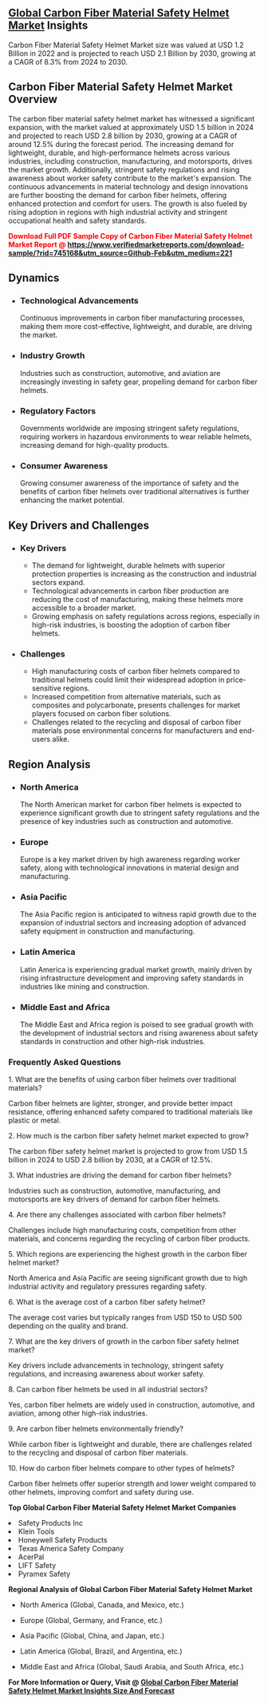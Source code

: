 <h2><a href="https://www.verifiedmarketreports.com/download-sample/?rid=745168&amp;utm_source=Github&amp;utm_medium=221" target="_blank">Global Carbon Fiber Material Safety Helmet Market</a> Insights</h2><p>Carbon Fiber Material Safety Helmet Market size was valued at USD 1.2 Billion in 2022 and is projected to reach USD 2.1 Billion by 2030, growing at a CAGR of 8.3% from 2024 to 2030.</p><p><h2>Carbon Fiber Material Safety Helmet Market Overview</h2> <p>The carbon fiber material safety helmet market has witnessed a significant expansion, with the market valued at approximately USD 1.5 billion in 2024 and projected to reach USD 2.8 billion by 2030, growing at a CAGR of around 12.5% during the forecast period. The increasing demand for lightweight, durable, and high-performance helmets across various industries, including construction, manufacturing, and motorsports, drives the market growth. Additionally, stringent safety regulations and rising awareness about worker safety contribute to the market's expansion. The continuous advancements in material technology and design innovations are further boosting the demand for carbon fiber helmets, offering enhanced protection and comfort for users. The growth is also fueled by rising adoption in regions with high industrial activity and stringent occupational health and safety standards. <p><strong><p><span class=""><span style="color: #ff0000;"><strong>Download Full PDF Sample Copy of Carbon Fiber Material Safety Helmet Market Report</strong> @ </span><a href="https://www.verifiedmarketreports.com/download-sample/?rid=745168&amp;utm_source=Github-Feb&amp;utm_medium=221" target="_blank">https://www.verifiedmarketreports.com/download-sample/?rid=745168&amp;utm_source=Github-Feb&amp;utm_medium=221</a></span></p></strong></p> <h2>Dynamics</h2> <ul> <li><h3>Technological Advancements</h3> Continuous improvements in carbon fiber manufacturing processes, making them more cost-effective, lightweight, and durable, are driving the market.</li> <li><h3>Industry Growth</h3> Industries such as construction, automotive, and aviation are increasingly investing in safety gear, propelling demand for carbon fiber helmets.</li> <li><h3>Regulatory Factors</h3> Governments worldwide are imposing stringent safety regulations, requiring workers in hazardous environments to wear reliable helmets, increasing demand for high-quality products.</li> <li><h3>Consumer Awareness</h3> Growing consumer awareness of the importance of safety and the benefits of carbon fiber helmets over traditional alternatives is further enhancing the market potential.</li> </ul> <h2>Key Drivers and Challenges</h2> <ul> <li><h3>Key Drivers</h3> <ul> <li>The demand for lightweight, durable helmets with superior protection properties is increasing as the construction and industrial sectors expand.</li> <li>Technological advancements in carbon fiber production are reducing the cost of manufacturing, making these helmets more accessible to a broader market.</li> <li>Growing emphasis on safety regulations across regions, especially in high-risk industries, is boosting the adoption of carbon fiber helmets.</li> </ul> </li> <li><h3>Challenges</h3> <ul> <li>High manufacturing costs of carbon fiber helmets compared to traditional helmets could limit their widespread adoption in price-sensitive regions.</li> <li>Increased competition from alternative materials, such as composites and polycarbonate, presents challenges for market players focused on carbon fiber solutions.</li> <li>Challenges related to the recycling and disposal of carbon fiber materials pose environmental concerns for manufacturers and end-users alike.</li> </ul> </li> </ul> <h2>Region Analysis</h2> <ul> <li><h3>North America</h3> The North American market for carbon fiber helmets is expected to experience significant growth due to stringent safety regulations and the presence of key industries such as construction and automotive.</li> <li><h3>Europe</h3> Europe is a key market driven by high awareness regarding worker safety, along with technological innovations in material design and manufacturing.</li> <li><h3>Asia Pacific</h3> The Asia Pacific region is anticipated to witness rapid growth due to the expansion of industrial sectors and increasing adoption of advanced safety equipment in construction and manufacturing.</li> <li><h3>Latin America</h3> Latin America is experiencing gradual market growth, mainly driven by rising infrastructure development and improving safety standards in industries like mining and construction.</li> <li><h3>Middle East and Africa</h3> The Middle East and Africa region is poised to see gradual growth with the development of industrial sectors and rising awareness about safety standards in construction and other high-risk industries.</li> </ul> <h3>Frequently Asked Questions</h3> <p>1. What are the benefits of using carbon fiber helmets over traditional materials?</p> <p>Carbon fiber helmets are lighter, stronger, and provide better impact resistance, offering enhanced safety compared to traditional materials like plastic or metal.</p> <p>2. How much is the carbon fiber safety helmet market expected to grow?</p> <p>The carbon fiber safety helmet market is projected to grow from USD 1.5 billion in 2024 to USD 2.8 billion by 2030, at a CAGR of 12.5%.</p> <p>3. What industries are driving the demand for carbon fiber helmets?</p> <p>Industries such as construction, automotive, manufacturing, and motorsports are key drivers of demand for carbon fiber helmets.</p> <p>4. Are there any challenges associated with carbon fiber helmets?</p> <p>Challenges include high manufacturing costs, competition from other materials, and concerns regarding the recycling of carbon fiber products.</p> <p>5. Which regions are experiencing the highest growth in the carbon fiber helmet market?</p> <p>North America and Asia Pacific are seeing significant growth due to high industrial activity and regulatory pressures regarding safety.</p> <p>6. What is the average cost of a carbon fiber safety helmet?</p> <p>The average cost varies but typically ranges from USD 150 to USD 500 depending on the quality and brand.</p> <p>7. What are the key drivers of growth in the carbon fiber safety helmet market?</p> <p>Key drivers include advancements in technology, stringent safety regulations, and increasing awareness about worker safety.</p> <p>8. Can carbon fiber helmets be used in all industrial sectors?</p> <p>Yes, carbon fiber helmets are widely used in construction, automotive, and aviation, among other high-risk industries.</p> <p>9. Are carbon fiber helmets environmentally friendly?</p> <p>While carbon fiber is lightweight and durable, there are challenges related to the recycling and disposal of carbon fiber materials.</p> <p>10. How do carbon fiber helmets compare to other types of helmets?</p> <p>Carbon fiber helmets offer superior strength and lower weight compared to other helmets, improving comfort and safety during use.</p> </p><p><strong>Top Global Carbon Fiber Material Safety Helmet Market Companies</strong></p><div data-test-id=""><p><li>Safety Products Inc</li><li> Klein Tools</li><li> Honeywell Safety Products</li><li> Texas America Safety Company</li><li> AcerPal</li><li> LIFT Safety</li><li> Pyramex Safety</li></p><div><strong>Regional Analysis of&nbsp;Global Carbon Fiber Material Safety Helmet Market</strong></div><ul><li dir="ltr"><p dir="ltr">North America&nbsp;(Global, Canada, and Mexico, etc.)</p></li><li dir="ltr"><p dir="ltr">Europe (Global, Germany, and France, etc.)</p></li><li dir="ltr"><p dir="ltr">Asia Pacific&nbsp;(Global, China, and Japan, etc.)</p></li><li dir="ltr"><p dir="ltr">Latin America&nbsp;(Global, Brazil, and Argentina, etc.)</p></li><li dir="ltr">Middle East and Africa&nbsp;(Global, Saudi Arabia, and South Africa, etc.)</li></ul><p><strong>For More Information or Query, Visit @&nbsp;</strong><strong><a href="https://www.verifiedmarketreports.com/product/carbon-fiber-material-safety-helmet-market/?utm_source=Github&amp;utm_medium=221" target="_blank">Global Carbon Fiber Material Safety Helmet Market Insights Size And Forecast</a></strong></p></div>
